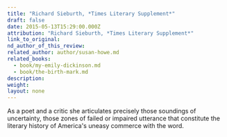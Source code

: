 ```yaml
---
title: "Richard Sieburth, *Times Literary Supplement*"
draft: false
date: 2015-05-13T15:29:00.000Z
attribution: "Richard Sieburth, *Times Literary Supplement*"
link_to_original:
nd_author_of_this_review:
related_author: author/susan-howe.md
related_books:
  - book/my-emily-dickinson.md
  - book/the-birth-mark.md
description:
weight:
layout: none
---
```

As a poet and a critic she articulates precisely those soundings of uncertainty, those zones of failed or impaired utterance that constitute the literary history of America's uneasy commerce with the word.

